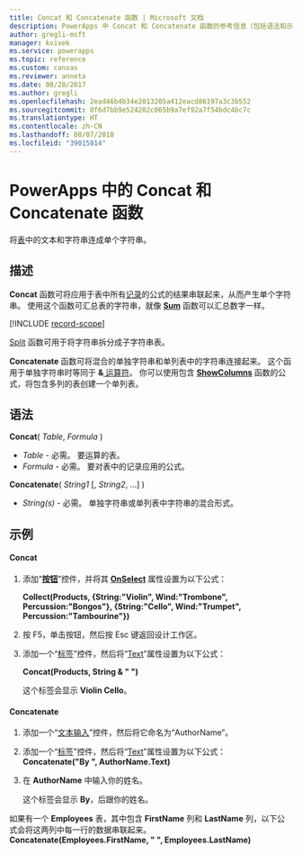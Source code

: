 ```yaml
---
title: Concat 和 Concatenate 函数 | Microsoft 文档
description: PowerApps 中 Concat 和 Concatenate 函数的参考信息（包括语法和示例）
author: gregli-msft
manager: kvivek
ms.service: powerapps
ms.topic: reference
ms.custom: canvas
ms.reviewer: anneta
ms.date: 08/28/2017
ms.author: gregli
ms.openlocfilehash: 2ead46b4b34e2013205a412eacd86197a3c3b552
ms.sourcegitcommit: 0f6d7bb9e524202c065b9a7ef92a7f54bdc4bc7c
ms.translationtype: HT
ms.contentlocale: zh-CN
ms.lasthandoff: 08/07/2018
ms.locfileid: "39015814"
---
```

# <a name="concat-and-concatenate-functions-in-powerapps"></a>PowerApps 中的 Concat 和 Concatenate 函数
将[表](../working-with-tables.md)中的文本和字符串连成单个字符串。

## <a name="description"></a>描述
**Concat** 函数可将应用于表中所有[记录](../working-with-tables.md#records)的公式的结果串联起来，从而产生单个字符串。 使用这个函数可汇总表的字符串，就像 **[Sum](function-aggregates.md)** 函数可以汇总数字一样。

[!INCLUDE [record-scope](../../../includes/record-scope.md)]

[Split](function-split.md) 函数可用于将字符串拆分成子字符串表。

**Concatenate** 函数可将混合的单独字符串和单列表中的字符串连接起来。 这个函用于单独字符串时等同于 **&**[ 运算符](operators.md)。 你可以使用包含 **[ShowColumns](function-table-shaping.md)** 函数的公式，将包含多列的表创建一个单列表。

## <a name="syntax"></a>语法
**Concat**( *Table*, *Formula* )

* *Table* - 必需。  要运算的表。
* *Formula* - 必需。  要对表中的记录应用的公式。

**Concatenate**( *String1* [, *String2*, ...] )

* *String(s)* - 必需。  单独字符串或单列表中字符串的混合形式。

## <a name="examples"></a>示例
#### <a name="concat"></a>Concat
1. 添加“**[按钮](../controls/control-button.md)**”控件，并将其 **[OnSelect](../controls/properties-core.md)** 属性设置为以下公式：
   
    **Collect(Products, {String:"Violin", Wind:"Trombone", Percussion:"Bongos"}, {String:"Cello", Wind:"Trumpet", Percussion:"Tambourine"})**
2. 按 F5，单击按钮，然后按 Esc 键返回设计工作区。
3. 添加一个“[标签](../controls/control-text-box.md)”控件，然后将“[Text](../controls/properties-core.md)”属性设置为以下公式：
   
    **Concat(Products, String & " ")**
   
    这个标签会显示 **Violin Cello**。

#### <a name="concatenate"></a>Concatenate
1. 添加一个“[文本输入](../controls/control-text-input.md)”控件，然后将它命名为“AuthorName”。
2. 添加一个“[标签](../controls/control-text-box.md)”控件，然后将“[Text](../controls/properties-core.md)”属性设置为以下公式：<br>
   **Concatenate("By ", AuthorName.Text)**
3. 在 **AuthorName** 中输入你的姓名。
   
    这个标签会显示 **By**，后跟你的姓名。

如果有一个 **Employees** 表，其中包含 **FirstName** 列和 **LastName** 列，以下公式会将这两列中每一行的数据串联起来。
<br>**Concatenate(Employees.FirstName, " ", Employees.LastName)**

